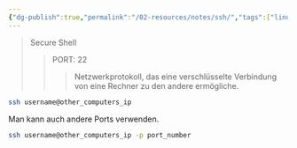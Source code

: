 ```yaml
---
{"dg-publish":true,"permalink":"/02-resources/notes/ssh/","tags":["linux/command","windows/command","netzwerk/protocol"],"noteIcon":"","updated":"2025-08-26T16:35:07.000+02:00"}
---
```


>Secure Shell
>>PORT: 22
>>> Netzwerkprotokoll, das eine verschlüsselte Verbindung von eine Rechner zu den andere ermögliche.

```bash
ssh username@other_computers_ip
```

Man kann auch andere Ports verwenden.
```bash
ssh username@other_computers_ip -p port_number
```
